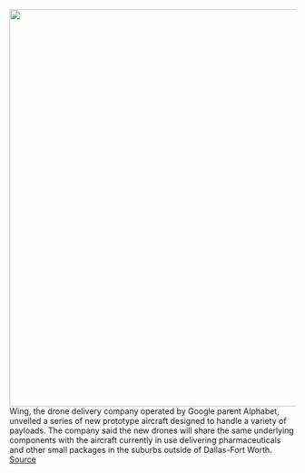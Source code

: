 <img src='https://cdn.vox-cdn.com/thumbor/GeUo9PiV74r10QazpgbMZaI8ZIY=/0x0:1875x956/1200x800/filters:focal(788x328:1088x628)/cdn.vox-cdn.com/uploads/chorus_image/image/71117808/Screen_Shot_2022_07_14_at_9.06.54_AM.0.png' width='700px' /><br/>
Wing, the drone delivery company operated by Google parent Alphabet, unveiled a series of new prototype aircraft designed to handle a variety of payloads. The company said the new drones will share the same underlying components with the aircraft currently in use delivering pharmaceuticals and other small packages in the suburbs outside of Dallas-Fort Worth.
<a href='https://www.theverge.com/2022/7/14/23217294/wing-drone-delivery-package-size-prototype'> Source <a/>